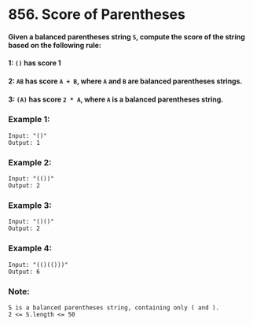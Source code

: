 # 856. Score of Parentheses

#### Given a balanced parentheses string `S`, compute the score of the string based on the following rule:

####    1: `()` has score 1

####    2: `AB` has score `A + B`, where `A` and `B` are balanced parentheses strings.

####    3: `(A)` has score `2 * A`, where `A` is a balanced parentheses string.

### Example 1:

```
Input: "()"
Output: 1
```

### Example 2:

```
Input: "(())"
Output: 2
```

### Example 3:

```
Input: "()()"
Output: 2
```

### Example 4:

```
Input: "(()(()))"
Output: 6
```

### Note:
```
S is a balanced parentheses string, containing only ( and ).
2 <= S.length <= 50
```
